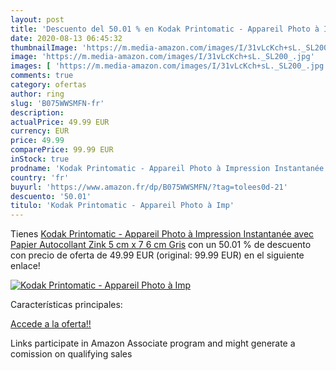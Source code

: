 ```yaml
---
layout: post
title: 'Descuento del 50.01 % en Kodak Printomatic - Appareil Photo à Imp'
date: 2020-08-13 06:45:32
thumbnailImage: 'https://m.media-amazon.com/images/I/31vLcKch+sL._SL200_.jpg'
image: 'https://m.media-amazon.com/images/I/31vLcKch+sL._SL200_.jpg'
images: [ 'https://m.media-amazon.com/images/I/31vLcKch+sL._SL200_.jpg' ]
comments: true
category: ofertas
author: ring
slug: 'B075WWSMFN-fr'
description:
actualPrice: 49.99 EUR
currency: EUR
price: 49.99
comparePrice: 99.99 EUR
inStock: true
prodname: 'Kodak Printomatic - Appareil Photo à Impression Instantanée avec Papier Autocollant Zink 5 cm x 7 6 cm  Gris'
country: 'fr'
buyurl: 'https://www.amazon.fr/dp/B075WWSMFN/?tag=tolees0d-21'
descuento: '50.01'
titulo: 'Kodak Printomatic - Appareil Photo à Imp'
---
```


Tienes [Kodak Printomatic - Appareil Photo à Impression Instantanée avec Papier Autocollant Zink 5 cm x 7 6 cm  Gris](https://www.amazon.fr/dp/B075WWSMFN/?tag=tolees0d-21) con un 50.01 % de descuento con precio de oferta de 49.99 EUR (original: 99.99 EUR) en el siguiente enlace!

[![Kodak Printomatic - Appareil Photo à Imp](https://m.media-amazon.com/images/I/31vLcKch+sL._SL200_.jpg)](https://www.amazon.fr/dp/B075WWSMFN/?tag=tolees0d-21)

Características principales:


[Accede a la oferta!!](https://www.amazon.fr/dp/B075WWSMFN/?tag=tolees0d-21)

Links participate in Amazon Associate program and might generate a comission on qualifying sales



